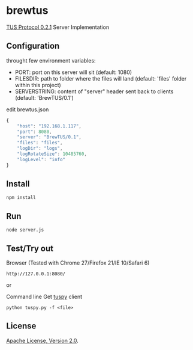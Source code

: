 # brewtus

[TUS Protocol 0.2.1](http://www.tus.io/protocols/resumable-upload.html) Server Implementation


## Configuration

throught few environment variables:

- PORT: port on this server will sit (default: 1080)
- FILESDIR: path to folder where the files will land (default: 'files' folder within this project)
- SERVERSTRING: content of "server" header sent back to clients (default: 'BrewTUS/0.1')


edit brewtus.json
```js
{
	"host": "192.168.1.117",
	"port": 8080,
	"server": "BrewTUS/0.1",
	"files": "files",
	"logDir": "logs",
	"logRotateSize": 10485760,
	"logLevel": "info"
}
```

## Install
```
npm install
```

## Run

```
node server.js
```

## Test/Try out

Browser (Tested with Chrome 27/Firefox 21/IE 10/Safari 6)
```
http://127.0.0.1:8080/
```

or

Command line
Get [tuspy](https://github.com/vayam/tuspy) client
```
python tuspy.py -f <file>
```

## License
[Apache License, Version 2.0](http://www.apache.org/licenses/LICENSE-2.0).
